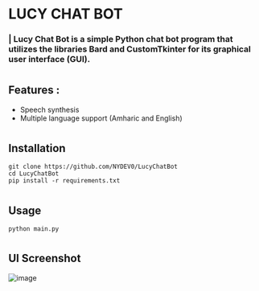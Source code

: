 # **LUCY CHAT BOT**

### **| Lucy Chat Bot** is a simple Python chat bot program that utilizes the libraries Bard and CustomTkinter for its graphical user interface (GUI).

#

## **Features :**
- Speech synthesis
- Multiple language support (Amharic and English)
 
#

## **Installation**
```
git clone https://github.com/NYDEV0/LucyChatBot
cd LucyChatBot
pip install -r requirements.txt
```
#

## **Usage**
```
python main.py
```
#

## **UI Screenshot**
![image](https://telegra.ph/file/649a0b503b7fed9b125ca.jpg)
